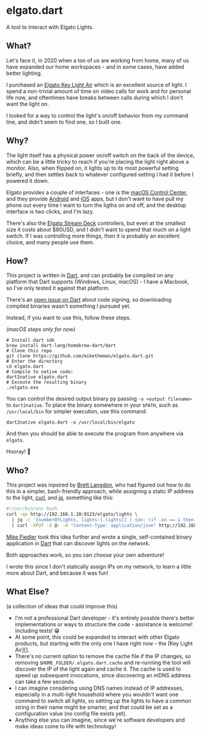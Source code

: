 # elgato.dart

A tool to interact with Elgato Lights.

## What?

Let's face it, in 2020 when a ton of us are working from home, many of us have
expanded our home workspaces - and in some cases, have added better lighting.

I purchased an [Elgato Key Light Air][] which is an excellent source of light.
I spend a non-trivial amount of time on video calls for work and for personal
life now, and oftentimes have breaks between calls during which I don't want
the light on.

I looked for a way to control the light's on/off behavior from my command line,
and didn't seem to find one, so I built one.

## Why?

The light itself has a physical power on/off switch on the back of the device,
which can be a little tricky to reach if you're placing the light right above
a monitor.
Also, when flipped on, it lights up to its most powerful setting briefly, and
then settles back to whatever configured setting I had it before I powered it
down.

Elgato provides a couple of interfaces - one is the [macOS Control Center][],
and they provide [Android][] and [iOS][] apps, but I don't want to have
pull my phone out every time I want to turn the ligths on and off, and the
desktop interface is two clicks, and I'm lazy.

There's also the [Elgato Stream Deck][] controllers, but even at the smallest
size it costs about $80USD, and I didn't want to spend that much on a light
switch. If I was controlling more things, then it is probably an excellent
choice, and many people use them.

## How?

This project is written in [Dart][], and can probably be compiled on any
platform that Dart supports (Windows, Linux, macOS) - I have a Macbook, so
I've only tested it against that platform.

There's an [open issue on Dart][] about code signing, so downloading compiled
binaries wasn't something I pursued yet.

Instead, if you want to use this, follow these steps.

_(macOS steps only for now)_

```shell
# Install dart sdk
brew install dart-lang/homebrew-dart/dart
# Clone this repo 
git clone https://github.com/miketheman/elgato.dart.git
# Enter the directory
cd elgato.dart
# Compile to native code:
dart2native elgato.dart
# Exceute the resulting binary
./elgato.exe
```

You can control the desired output binary py passing `-o <output filename>`
to `dart2native`.
To place the binary somewhere in your `$PATH`, such as `/usr/local/bin` for
simpler execution, use this command:

```shell
dart2native elgato.dart -o /usr/local/bin/elgato
```

And then you should be able to execute the program from anywhere via `elgato`.

Hooray! :tada:

## Who?

This project was inpsired by [Brett Langdon][], who had figured out how to
do this in a simpler, bash-friendly approach, while assigning a static IP
address to the light, [curl][], and [jq][], something like this:

```bash
#!/usr/bin/env bash
curl -qs http://192.168.1.10:9123/elgato/lights \
  | jq -c '{numberOfLights, lights:[.lights[] | {on: (if .on == 1 then 0 else 1 end), brightness, temperature}]}' \
  | curl -XPUT -d @- -H "Content-Type: application/json" http://192.168.1.10:9123/elgato/lights
```

[Mike Fiedler][] took this idea further and wrote a single, self-contained
binary application in [Dart][] that can discover lights on the network.

Both approaches work, so you can choose your own adventure!

I wrote this since I don't statically assign IPs on my network, to learn a
little more about Dart, and because it was fun!

## What Else?
(a collection of ideas that could improve this)

* I'm not a professional Dart developer - it's entirely possble there's better
  implementations or ways to structure the code - assistance is welcome!
  Including tests! :grin:
* At some point, this could be expanded to interact with other Elgato products,
  but starting with the only one I have right now - the [Key Light Air][].
* There's no current option to remove the cache file if the IP changes, so
  removing `$HOME_FOLDER/.elgato.dart.cache` and re-running the tool will
  discover the IP of the light again and cache it. The cache is used to speed
  up subsequent invocations, since discovering an mDNS address can take a few
  seconds.
* I can imagine consdering using DNS names instead of IP addresses, especially
  in a multi-light household where you wouldn't want one command to switch all
  lights, so setting up the lights to have a common string in their name might
  be smarter, and that could be set as a configuration value (no config file
  exists yet).
* Anything else you can imagine, since we're software developers and make
  ideas come to life with technology!

[Elgato Key Light Air]: https://www.elgato.com/en/gaming/key-light-air
[macOs Control Center]: https://help.elgato.com/hc/en-us/articles/360028242091-Elgato-Control-Center-Release-Notes-macOS-
[Android]: https://play.google.com/store/apps/details?id=com.corsair.android.controlcenter&hl=en
[iOS]: https://apps.apple.com/us/app/elgato-control-center/id1446254313
[Elgato Stream Deck]: https://www.elgato.com/en/gaming/stream-deck
[Dart]: https://dart.dev/
[open issue on Dart]: https://github.com/dart-lang/sdk/issues/39106
[curl]: https://curl.haxx.se/
[jq]: https://stedolan.github.io/jq/
[Brett Langdon]: https://github.com/brettlangdon
[Mike Fiedler]: https://github.com/miketheman
